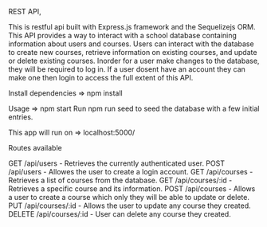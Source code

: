 REST API, 

This is restful api built with Express.js framework and the Sequelizejs ORM. This API provides a way to interact with a school database containing information 
about users and courses. Users can interact with the database to create new courses, retrieve information on existing courses, and update or delete existing courses.
Inorder for a user make changes to the database, they will be required to log in. If a user dosent have an account they can make one then login to access the full extent of this API.

Install dependencies => npm install

Usage => npm start
Run npm run seed to seed the database with a few initial entries.

This app will run on => localhost:5000/

Routes available 

GET /api/users - Retrieves the currently authenticated user.
POST /api/users - Allowes the user to create a login account.
GET /api/courses - Retrieves a list of courses from the database.
GET /api/courses/:id - Retrieves a specific course and its information.
POST /api/courses - Allows a user to create a course which only they will be able to update or delete.
PUT /api/courses/:id - Allows the user to update any course they created.
DELETE /api/courses/:id - User can delete any course they created.

